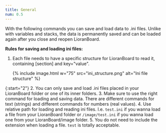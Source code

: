 ```yaml
---
title: General
num: 0.5
---
```


With the following commands you can save and load data to .ini files. Unlike with variables and stacks, the data is permanently saved and can be loaded again after you close and reopen LioranBoard.

**Rules for saving and loading ini files:**

1. Each file needs to have a specific structure for LioranBoard to read it, containing [section] and key="value".  

   {% include image.html w="75" src="ini_structure.png" alt="Ini file structure" %}  

{:start="2"}
2. You can only save and load .ini files placed in your LioranBoard folder or one of its inner folders.
3. Make sure to use the right command for loading and saving data. There are different commands for text (strings) and different commands for numbers (real values). 
4. Use relative path for loading and reading ini files. I.e. `test.ini` if you wanna load a file from your LioranBoard folder or `/image/test.ini` if you wanna load one from your LioranBoard/image folder. 
5. You do not need to include the extension when loading a file. `test` is totally acceptable. 







